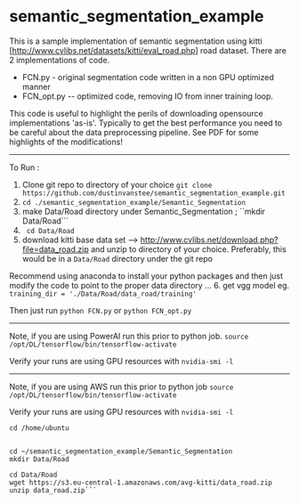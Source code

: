 # semantic_segmentation_example

This is a sample implementation of semantic segmentation using kitti [http://www.cvlibs.net/datasets/kitti/eval_road.php] road dataset.  There are 2 implementations of code.   

* FCN.py - original segmentation code written in a non GPU optimized manner
* FCN_opt.py -- optimized code, removing IO from inner training loop.  

This code is useful to highlight the perils of downloading opensource implementations 'as-is'.  Typically to get the best performance you need to be careful about the data preprocessing pipeline.  See PDF for some highlights of the modifications!

---
To Run :
1. Clone git repo to directory of your choice 
  ```git clone https://github.com/dustinvanstee/semantic_segmentation_example.git```
2. ```cd ./semantic_segmentation_example/Semantic_Segmentation```
3. make Data/Road directory under Semantic_Segmentation ; ``mkdir Data/Road```
4. ``` cd Data/Road```
5. download kitti base data set --> http://www.cvlibs.net/download.php?file=data_road.zip and unzip to directory of your choice.  Preferably, this would be in a ```Data/Road``` directory under the git repo 

Recommend using anaconda to install your python packages and then just modify the code to point to the proper data directory ...
6. get vgg model
eg. 
```training_dir = './Data/Road/data_road/training'```

Then just run 
```python FCN.py``` or ```python FCN_opt.py```

--- 
Note, if you are using PowerAI run this prior to python job.
```source /opt/DL/tensorflow/bin/tensorflow-activate```

Verify your runs are using GPU resources with ```nvidia-smi -l```

--- 
Note, if you are using AWS run this prior to python job
```source /opt/DL/tensorflow/bin/tensorflow-activate```

Verify your runs are using GPU resources with ```nvidia-smi -l```
```source activate tensorflow_p36
cd /home/ubuntu


cd ~/semantic_segmentation_example/Semantic_Segmentation
mkdir Data/Road

cd Data/Road
wget https://s3.eu-central-1.amazonaws.com/avg-kitti/data_road.zip
unzip data_road.zip```
